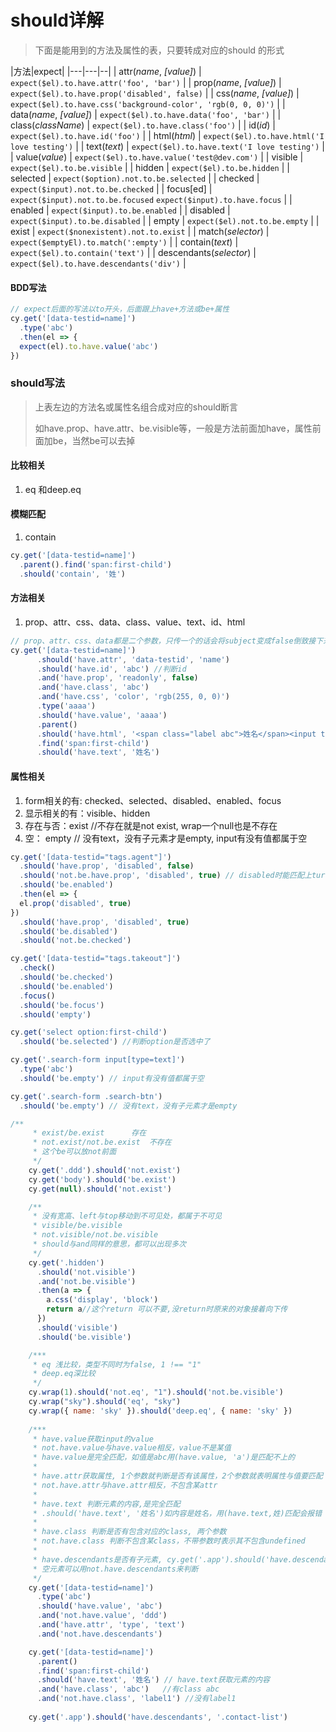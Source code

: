 # should详解

> 下面是能用到的方法及属性的表，只要转成对应的should 的形式

|方法|expect|
|---|---|--|
| attr(*name*, *[value]*) | `expect($el).to.have.attr('foo', 'bar')`                     |
| prop(*name*, *[value]*) | `expect($el).to.have.prop('disabled', false)`                |
| css(*name*, *[value]*)  | `expect($el).to.have.css('background-color', 'rgb(0, 0, 0)')` |
| data(*name*, *[value]*) | `expect($el).to.have.data('foo', 'bar')`                     |
| class(*className*)      | `expect($el).to.have.class('foo')`                           |
| id(*id*)                | `expect($el).to.have.id('foo')`                              |
| html(*html*)            | `expect($el).to.have.html('I love testing')`                 |
| text(*text*)            | `expect($el).to.have.text('I love testing')`                 |
| value(*value*)          | `expect($el).to.have.value('test@dev.com')`                  |
| visible                 | `expect($el).to.be.visible`                                  |
| hidden                  | `expect($el).to.be.hidden`                                   |
| selected                | `expect($option).not.to.be.selected`                         |
| checked                 | `expect($input).not.to.be.checked`                           |
| focus[ed]               | `expect($input).not.to.be.focused` `expect($input).to.have.focus` |
| enabled                 | `expect($input).to.be.enabled`                               |
| disabled                | `expect($input).to.be.disabled`                              |
| empty                   | `expect($el).not.to.be.empty`                                |
| exist                   | `expect($nonexistent).not.to.exist`                          |
| match(*selector*)       | `expect($emptyEl).to.match(':empty')`                        |
| contain(*text*)         | `expect($el).to.contain('text')`                             |
| descendants(*selector*) | `expect($el).to.have.descendants('div')`                     |

#### BDD写法

``` javascript
// expect后面的写法以to开头，后面跟上have+方法或be+属性
cy.get('[data-testid=name]')
  .type('abc')
  .then(el => {
  expect(el).to.have.value('abc')
})
```



### should写法

> 上表左边的方法名或属性名组合成对应的should断言
>
> 如have.prop、have.attr、be.visible等，一般是方法前面加have，属性前面加be，当然be可以去掉

#### 比较相关

1. eq 和deep.eq

#### 模糊匹配

1. contain

``` javascript
cy.get('[data-testid=name]')
  .parent().find('span:first-child')
  .should('contain', '姓')
```



#### 方法相关

1. prop、attr、css、data、class、value、text、id、html

``` javascript
// prop、attr、css、data都是二个参数，只传一个的话会将subject变成false倒致接下来的操作全部失败
cy.get('[data-testid=name]')
      .should('have.attr', 'data-testid', 'name')
      .should('have.id', 'abc') //判断id
      .and('have.prop', 'readonly', false)
      .and('have.class', 'abc')
      .and('have.css', 'color', 'rgb(255, 0, 0)')
      .type('aaaa')
      .should('have.value', 'aaaa')
      .parent()
      .should('have.html', '<span class="label abc">姓名</span><input type="text" data-testid="name" class="abc" style="color: red;">, but the HTML was <span class="label abc">姓名</span><input type="text" id="abc" data-testid="name" class="abc" style="color: red;">) // have.html直接取出元素的html信息
      .find('span:first-child')
      .should('have.text', '姓名')
```

#### 属性相关

1. form相关的有: checked、selected、disabled、enabled、focus
2. 显示相关的有：visible、hidden
3. 存在与否：exist //不存在就是not exist, wrap一个null也是不存在
4. 空： empty // 没有text，没有子元素才是empty, input有没有值都属于空

``` javascript
cy.get('[data-testid="tags.agent"]')
  .should('have.prop', 'disabled', false) 
  .should('not.be.have.prop', 'disabled', true) // disabled时能匹配上ture
  .should('be.enabled')
  .then(el => {
  el.prop('disabled', true)
})
  .should('have.prop', 'disabled', true)
  .should('be.disabled')
  .should('not.be.checked')

cy.get('[data-testid="tags.takeout"]')
  .check()
  .should('be.checked')
  .should('be.enabled')
  .focus()
  .should('be.focus')
  .should('empty')

cy.get('select option:first-child')
  .should('be.selected') //判断option是否选中了

cy.get('.search-form input[type=text]')
  .type('abc')
  .should('be.empty') // input有没有值都属于空

cy.get('.search-form .search-btn')
  .should('be.empty') // 没有text，没有子元素才是empty
```



``` javascript
/**
     * exist/be.exist      存在
     * not.exist/not.be.exist  不存在
     * 这个be可以放not前面
     */
    cy.get('.ddd').should('not.exist')
    cy.get('body').should('be.exist')
    cy.get(null).should('not.exist')

    /**
     * 没有宽高、left与top移动到不可见处，都属于不可见
     * visible/be.visible
     * not.visible/not.be.visible
     * should与and同样的意思，都可以出现多次
     */
    cy.get('.hidden')
      .should('not.visible')
      .and('not.be.visible')
      .then(a => {
        a.css('display', 'block')
        return a//这个return 可以不要,没return时原来的对象接着向下传
      })
      .should('visible')
      .should('be.visible')

    /***
     * eq 浅比较，类型不同时为false, 1 !== "1"
     * deep.eq深比较
     */
    cy.wrap(1).should('not.eq', "1").should('not.be.visible')
    cy.wrap("sky").should('eq', "sky")
    cy.wrap({ name: 'sky' }).should('deep.eq', { name: 'sky' })
    
    /***
     * have.value获取input的value
     * not.have.value与have.value相反，value不是某值
     * have.value是完全匹配，如值是abc用(have.value, 'a')是匹配不上的
     * 
     * have.attr获取属性, 1个参数就判断是否有该属性，2个参数就表明属性与值要匹配
     * not.have.attr与have.attr相反，不包含某attr
     * 
     * have.text 判断元素的内容,是完全匹配
     * .should('have.text', '姓名')如内容是姓名，用(have.text,姓)匹配会报错
     * 
     * have.class 判断是否有包含对应的class, 两个参数
     * not.have.class 判断不包含某class，不带参数时表示其不包含undefined
     * 
     * have.descendants是否有子元素, cy.get('.app').should('have.descendants', '.contact-list')
     * 空元素可以用not.have.descendants来判断
     */
    cy.get('[data-testid=name]')
      .type('abc')
      .should('have.value', 'abc')
      .and('not.have.value', 'ddd')
      .and('have.attr', 'type', 'text')
      .and('not.have.descendants')

    cy.get('[data-testid=name]')
      .parent()
      .find('span:first-child')
      .should('have.text', '姓名') // have.text获取元素的内容
      .and('have.class', 'abc')   //有class abc
      .and('not.have.class', 'label1') //没有label1
    
    cy.get('.app').should('have.descendants', '.contact-list')
```

